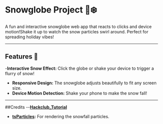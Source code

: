 # Snowglobe Project 🎄❄️

A fun and interactive snowglobe web app that reacts to clicks and device motion!Shake it up to watch the snow particles swirl around. Perfect for spreading holiday vibes!

---

## Features 🌟 
-**Interactive Snow Effect:** Click the globe or shake your device to trigger a flurry of snow!
- **Responsive Design:** The snowglobe adjusts beautifully to fit any screen size.  
- **Device Motion Detection:** Shake your phone to make the snow fall!  


---

##Credits
--**[Hackclub_Tutorial](https://jams.hackclub.com/jam/custom-snowglobe)**
- **[tsParticles](https://github.com/matteobruni/tsparticles):** For rendering the snowfall particles.  